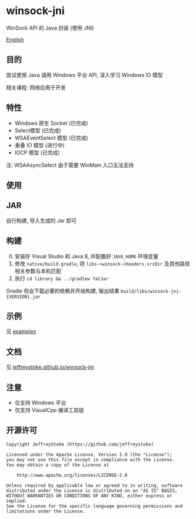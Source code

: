 # winsock-jni

WinSock API 的 Java 封装 (使用 JNI)

[English](./README.md)

## 目的

尝试使用 Java 调用 Windows 平台 API, 深入学习 Windows IO 模型

相关课程: 网络应用于开发

## 特性

- Windows 原生 Socket (已完成)
- Select模型 (已完成)
- WSAEventSelect 模型 (已完成)
- 重叠 IO 模型 (进行中)
- IOCP 模型 (已完成)

注: WSAAsyncSelect 由于需要 WinMain 入口无法支持

## 使用

## JAR

自行构建, 导入生成的 Jar 即可

## 构建

0. 安装好 Visual Studio 和 Java 8, 并配置好 `JAVA_HOME` 环境变量
1. 修改 `native/build.gradle`, 将 `libs->winsock->headers.srcDir` 及其他路径相关参数与本机匹配
2. 执行 `cd library && ../gradlew fatJar`

Gradle 将会下载必要的依赖并开始构建, 输出结果 `build/libs/winsock-jni-{VERSION}.jar`

## 示例

见 [examples](./examples)

## 文档

见 [jeffreystoke.github.io/winsock-jni](https://jeffreystoke.github.io/winsock-jni)

## 注意

- 仅支持 Windows 平台
- 仅支持 VisualCpp 编译工具链

## 开源许可

```text
Copyright JeffreyStoke (https://github.com/jeffreystoke)

Licensed under the Apache License, Version 2.0 (the "License");
you may not use this file except in compliance with the License.
You may obtain a copy of the License at

    http://www.apache.org/licenses/LICENSE-2.0

Unless required by applicable law or agreed to in writing, software
distributed under the License is distributed on an "AS IS" BASIS,
WITHOUT WARRANTIES OR CONDITIONS OF ANY KIND, either express or implied.
See the License for the specific language governing permissions and
limitations under the License.
```